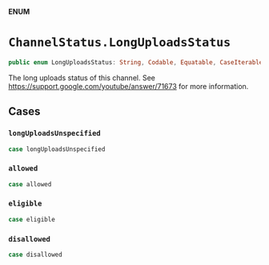 **ENUM**

# `ChannelStatus.LongUploadsStatus`

```swift
public enum LongUploadsStatus: String, Codable, Equatable, CaseIterable
```

The long uploads status of this channel. See https://support.google.com/youtube/answer/71673 for more information.

## Cases
### `longUploadsUnspecified`

```swift
case longUploadsUnspecified
```

### `allowed`

```swift
case allowed
```

### `eligible`

```swift
case eligible
```

### `disallowed`

```swift
case disallowed
```
